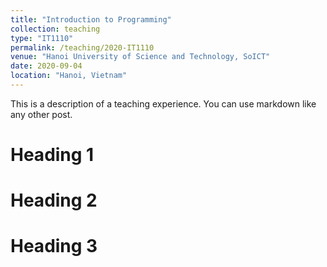 ```yaml
---
title: "Introduction to Programming"
collection: teaching
type: "IT1110"
permalink: /teaching/2020-IT1110
venue: "Hanoi University of Science and Technology, SoICT"
date: 2020-09-04
location: "Hanoi, Vietnam"
---
```


This is a description of a teaching experience. You can use markdown like any other post.

Heading 1
======

Heading 2
======

Heading 3
======

